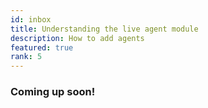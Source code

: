 ```yaml
---
id: inbox
title: Understanding the live agent module
description: How to add agents
featured: true
rank: 5
---
```


### Coming up soon!